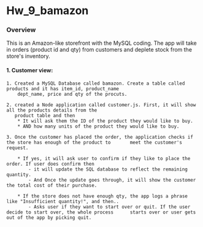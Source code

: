 # Hw_9_bamazon

### Overview
This is an Amazon-like storefront with the MySQL coding. The app will take in orders (product id and qty) from customers and deplete stock from the store's inventory. 

#### 1. Customer view:
    
    1. Created a MySQL Database called bamazon. Create a table called products and it has item_id, product_name
        dept_name, price and qty of the procuts.

    2. created a Node application called customer.js. First, it will show all the products details from the 
       product table and then 
        * It will ask them the ID of the product they would like to buy.
        * AND how many units of the product they would like to buy.

    3. Once the customer has placed the order, the application checks if the store has enough of the product to       meet the customer's request.
    
        * If yes, it will ask user to confirm if they like to place the order. If user does confirm then
            - it will update the SQL database to reflect the remaining quantity.
            - And Once the update goes through, it will show the customer the total cost of their purchase.

        * If the store does not have enough qty, the app logs a phrase like "Insufficient quantity!", and then..
            - Asks user if they want to start over or quit. If the user decide to start over, the whole process      starts over or user gets out of the app by picking quit.
